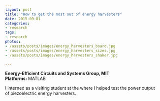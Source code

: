 ```yaml
---
layout: post
title: "How to get the most out of energy harvesters"
date: 2015-09-01
categories:
- research
tags:
- research
photos:
- /assets/posts/images/energy_harvesters_board.jpg
- /assets/posts/images/energy_harvesters_sizes.jpg
- /assets/posts/images/energy_harvesters_shaker.jpg

---
```

**Energy-Efficient Circuits and Systems Group, MIT**  
**Platforms:** MATLAB  

I interned as a visiting student at the  where I helped test the power output of piezoelectric energy harvesters.

<!-- more -->